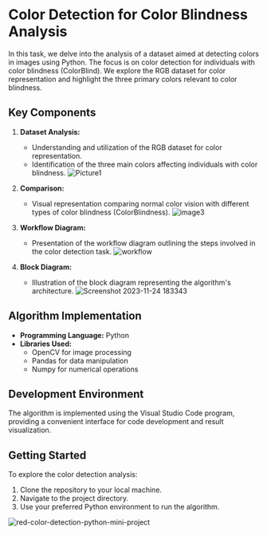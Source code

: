 # Color Detection for Color Blindness Analysis

In this task, we delve into the analysis of a dataset aimed at detecting colors in images using Python. 
The focus is on color detection for individuals with color blindness (ColorBlind).
 We explore the RGB dataset for color representation and highlight the three primary colors relevant to color blindness. 

## Key Components

1. **Dataset Analysis:**
   - Understanding and utilization of the RGB dataset for color representation.
   - Identification of the three main colors affecting individuals with color blindness.
     ![Picture1](https://github.com/KPaccarizi/Color-detection-dataset-for-ColorBlind/assets/26025929/5024d617-9139-4b1f-8692-02fd220f332c)


2. **Comparison:**
   - Visual representation comparing normal color vision with different types of color blindness (ColorBlindness).
     ![image3](https://github.com/KPaccarizi/Color-detection-dataset-for-ColorBlind/assets/26025929/92f5f3ae-880d-47df-bead-4f87968dba94)

3. **Workflow Diagram:**
   - Presentation of the workflow diagram outlining the steps involved in the color detection task.
     ![workflow](https://github.com/KPaccarizi/Color-detection-dataset-for-ColorBlind/assets/26025929/bc6ddead-6257-43ef-a504-6279bc7142d9)

4. **Block Diagram:**
   - Illustration of the block diagram representing the algorithm's architecture.
     ![Screenshot 2023-11-24 183343](https://github.com/KPaccarizi/Color-detection-dataset-for-ColorBlind/assets/26025929/2cfb47b2-03e1-44ac-ade8-c3784c7e70c0)
     

## Algorithm Implementation

- **Programming Language:** Python
- **Libraries Used:**
  - OpenCV for image processing
  - Pandas for data manipulation
  - Numpy for numerical operations

## Development Environment

The algorithm is implemented using the Visual Studio Code program, providing a convenient interface for code development and result visualization.

## Getting Started

To explore the color detection analysis:

1. Clone the repository to your local machine.
2. Navigate to the project directory.
3. Use your preferred Python environment to run the algorithm.
   
![red-color-detection-python-mini-project](https://github.com/KPaccarizi/Color-detection-dataset-for-ColorBlind/assets/26025929/16aa581b-b612-43c3-ab66-0a35b6bef52d)

